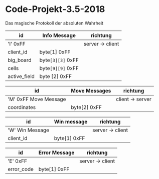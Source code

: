 # Code-Projekt-3.5-2018

Das magische Protokoll der absoluten Wahrheit

id | Info Message | richtung
---|---------|---------
'I' 0xFF| | server -> client
client_id | byte[1]	0xFF |
big_board | byte`[3][3]` 0xFF |
cells |byte`[9][9]` 0xFF|
active_field |byte [2] 0xFF|

id | Move Messages | richtung
---|--------------|---------
'M' 0xFF Move Message| | client -> server
coordinates | byte[2] 0xFF |

id | Win message | richtung
---|--------------|---------
'W' Win Message | | server -> client
client_id | byte[1] 0xFF | 

id | Error Message | richtung
---|--------------|---------
'E' 0xFF | | server -> client
error_code | byte[1] 0xFF |